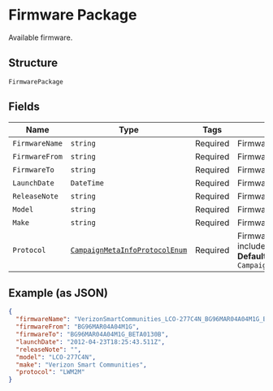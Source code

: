 
# Firmware Package

Available firmware.

## Structure

`FirmwarePackage`

## Fields

| Name | Type | Tags | Description |
|  --- | --- | --- | --- |
| `FirmwareName` | `string` | Required | Firmware name. |
| `FirmwareFrom` | `string` | Required | Firmware from version. |
| `FirmwareTo` | `string` | Required | Firmware to version. |
| `LaunchDate` | `DateTime` | Required | Firmware launch date. |
| `ReleaseNote` | `string` | Required | Firmware release note. |
| `Model` | `string` | Required | Firmware applicable device model. |
| `Make` | `string` | Required | Firmware applicable device make. |
| `Protocol` | [`CampaignMetaInfoProtocolEnum`](../../doc/models/campaign-meta-info-protocol-enum.md) | Required | Firmware protocol. Valid values include: LWM2M, OMD-DM.<br>**Default**: `CampaignMetaInfoProtocolEnum.LWM2M` |

## Example (as JSON)

```json
{
  "firmwareName": "VerizonSmartCommunities_LCO-277C4N_BG96MAR04A04M1G_BG96MAR04A04M1G_BETA0130B",
  "firmwareFrom": "BG96MAR04A04M1G",
  "firmwareTo": "BG96MAR04A04M1G_BETA0130B",
  "launchDate": "2012-04-23T18:25:43.511Z",
  "releaseNote": "",
  "model": "LCO-277C4N",
  "make": "Verizon Smart Communities",
  "protocol": "LWM2M"
}
```

